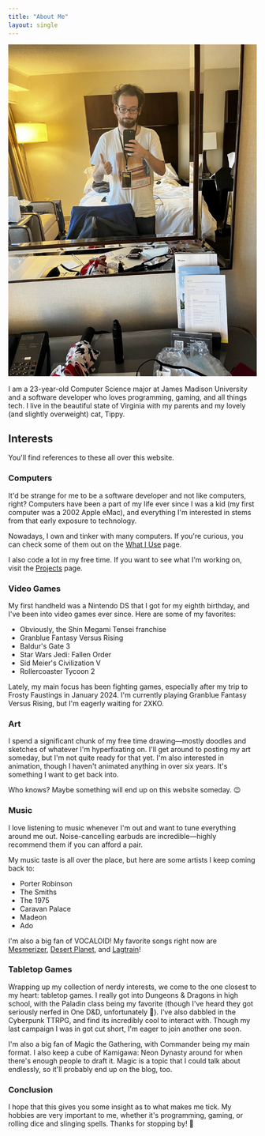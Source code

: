 ```yaml
---
title: "About Me"
layout: single
---
```


![Hello! My name is Jackson (he/they)](/images/mirror-selfie.jpg)

I am a 23-year-old Computer Science major at James Madison University and a software developer who loves programming, gaming, and all things tech. I live in the beautiful state of Virginia with my parents and my lovely (and slightly overweight) cat, Tippy.

## Interests

You'll find references to these all over this website.

### Computers

It'd be strange for me to be a software developer and not like computers, right? Computers have been a part of my life ever since I was a kid (my first computer was a 2002 Apple eMac), and everything I'm interested in stems from that early exposure to technology.

Nowadays, I own and tinker with many computers. If you're curious, you can check some of them out on the [What I Use](/what-i-use/) page.

I also code a lot in my free time. If you want to see what I'm working on, visit the [Projects](/projects/) page.

### Video Games

My first handheld was a Nintendo DS that I got for my eighth birthday, and I've been into video games ever since. Here are some of my favorites:

- Obviously, the Shin Megami Tensei franchise
- Granblue Fantasy Versus Rising
- Baldur's Gate 3
- Star Wars Jedi: Fallen Order
- Sid Meier's Civilization V
- Rollercoaster Tycoon 2

Lately, my main focus has been fighting games, especially after my trip to Frosty Faustings in January 2024. I'm currently playing Granblue Fantasy Versus Rising, but I'm eagerly waiting for 2XKO.

### Art

I spend a significant chunk of my free time drawing—mostly doodles and sketches of whatever I'm hyperfixating on. I'll get around to posting my art someday, but I'm not quite ready for that yet. I'm also interested in animation, though I haven't animated anything in over six years. It's something I want to get back into.

Who knows? Maybe something will end up on this website someday. 😉

### Music

I love listening to music whenever I'm out and want to tune everything around me out. Noise-cancelling earbuds are incredible—highly recommend them if you can afford a pair.

My music taste is all over the place, but here are some artists I keep coming back to:

- Porter Robinson
- The Smiths
- The 1975
- Caravan Palace
- Madeon
- Ado

I'm also a big fan of VOCALOID! My favorite songs right now are [Mesmerizer](https://www.youtube.com/watch?v=19y8YTbvri8), [Desert Planet](https://www.youtube.com/watch?v=Kn8Vs_kKQMc), and [Lagtrain](https://www.youtube.com/watch?v=UnIhRpIT7nc)!

### Tabletop Games

Wrapping up my collection of nerdy interests, we come to the one closest to my heart: tabletop games. I really got into Dungeons & Dragons in high school, with the Paladin class being my favorite (though I've heard they got seriously nerfed in One D&D, unfortunately 🙁). I've also dabbled in the Cyberpunk TTRPG, and find its incredibly cool to interact with. Though my last campaign I was in got cut short, I'm eager to join another one soon.

I'm also a big fan of Magic the Gathering, with Commander being my main format. I also keep a cube of Kamigawa: Neon Dynasty around for when there's enough people to draft it. Magic is a topic that I could talk about endlessly, so it'll probably end up on the blog, too.

### Conclusion

I hope that this gives you some insight as to what makes me tick. My hobbies are very important to me, whether it's programming, gaming, or rolling dice and slinging spells. Thanks for stopping by! 👋
